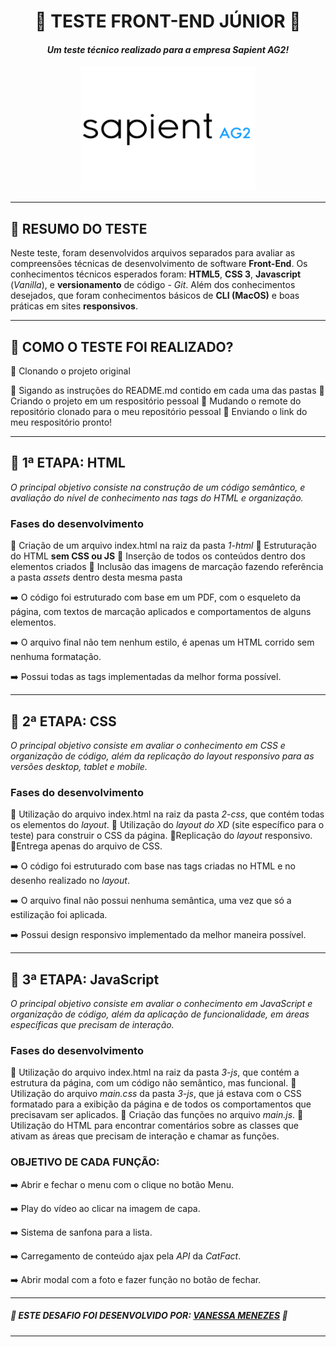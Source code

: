 # <div align="center"> 🔷 TESTE FRONT-END JÚNIOR 🔷</div>

#### <div align="center"> _Um teste técnico realizado para a empresa Sapient AG2!_ </div>

<div align="center"> <img src= "1-html/assets/img/sapient.png" width ="280px" height = "200px"/></div>

***

## 🔷 RESUMO DO TESTE

Neste teste, foram desenvolvidos arquivos separados para avaliar as compreensões técnicas de desenvolvimento de software **Front-End**. Os conhecimentos técnicos esperados foram: **HTML5**, **CSS 3**, **Javascript** (_Vanilla_), e **versionamento** de código - _Git_. Além dos conhecimentos desejados, que foram conhecimentos básicos de **CLI (MacOS)** e boas práticas em sites **responsivos**.

***

## 🔷 COMO O TESTE FOI REALIZADO?

🔹 Clonando o projeto original

🔹 Sigando as instruções do README.md contido em cada uma das pastas
🔹 Criando o projeto em um respositório pessoal
🔹 Mudando o remote do repositório clonado para o meu repositório pessoal
🔹 Enviando o link do meu respositório pronto! 

***

## 🔷 1ª ETAPA: HTML

_O principal objetivo consiste na construção de um código semântico, e avaliação do nível de conhecimento nas tags do HTML e organização._

### Fases do desenvolvimento

🔹 Criação de um arquivo index.html na raiz da pasta _1-html_
🔹 Estruturação do HTML **sem CSS ou JS**
🔹 Inserção de todos os conteúdos dentro dos elementos criados
🔹 Inclusão das imagens de marcação fazendo referência a pasta _assets_ dentro desta mesma pasta

➡️ O código foi estruturado com base em um PDF, com o esqueleto da página, com textos de marcação aplicados e comportamentos de alguns elementos.

➡️ O arquivo final não tem nenhum estilo, é apenas um HTML corrido sem nenhuma formatação.

➡️ Possui todas as tags implementadas da melhor forma possível.

***

## 🔷 2ª ETAPA: CSS

_O principal objetivo consiste em avaliar o conhecimento em CSS e organização de código, além da replicação do layout responsivo para as versões desktop, tablet e mobile._

### Fases do desenvolvimento

🔹 Utilização do arquivo index.html na raiz da pasta _2-css_, que contém todas os elementos do _layout_.
🔹 Utilização do _layout do XD_ (site específico para o teste) para construir o CSS da página. 
🔹Replicação do _layout_ responsivo. 
🔹Entrega apenas do arquivo de CSS. 

➡️ O código foi estruturado com base nas tags criadas no HTML e no desenho realizado no _layout_.

➡️ O arquivo final não possui nenhuma semântica, uma vez que só a estilização foi aplicada.

➡️ Possui design responsivo implementado da melhor maneira possível.

***

## 🔷 3ª ETAPA: JavaScript

_O principal objetivo consiste em avaliar o conhecimento em JavaScript e organização de código, além da aplicação de funcionalidade, em áreas específicas que precisam de interação._

### Fases do desenvolvimento

🔹 Utilização do arquivo index.html na raiz da pasta _3-js_, que contém a estrutura da página, com um código não semântico, mas funcional.
🔹 Utilização do arquivo _main.css_ da pasta _3-js_, que já estava com o CSS formatado para a exibição da página e de todos os comportamentos que precisavam ser aplicados.
🔹 Criação das funções no arquivo _main.js_.
🔹 Utilização do HTML para encontrar comentários sobre as classes que ativam as áreas que precisam de interação e chamar as funções. 

### OBJETIVO DE CADA FUNÇÃO:

➡️ Abrir e fechar o menu com o clique no botão Menu.

➡️ Play do vídeo ao clicar na imagem de capa. 

➡️ Sistema de sanfona para a lista.

➡️ Carregamento de conteúdo ajax pela _API_ da _CatFact_.

➡️ Abrir modal com a foto e fazer função no botão de fechar.

***

##### 🔷 ESTE DESAFIO FOI DESENVOLVIDO POR: [VANESSA MENEZES](https://github.com/VanessaNMenezes) 💙

***

